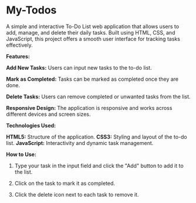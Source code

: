 # My-Todos

A simple and interactive To-Do List web application that allows users to add, manage, and delete their daily tasks. Built using HTML, CSS, and JavaScript, this project offers a smooth user interface for tracking tasks effectively.

**Features:**

**Add New Tasks:** Users can input new tasks to the to-do list.

**Mark as Completed:** Tasks can be marked as completed once they are done.

**Delete Tasks:** Users can remove completed or unwanted tasks from the list.

**Responsive Design:** The application is responsive and works across different devices and screen sizes.

**Technologies Used:**

**HTML5:** Structure of the application.
**CSS3:** Styling and layout of the to-do list.
**JavaScript:** Interactivity and dynamic task management.

**How to Use:**

1. Type your task in the input field and click the "Add" button to add it to the list.
  
2. Click on the task to mark it as completed.
 
3. Click the delete icon next to each task to remove it.
